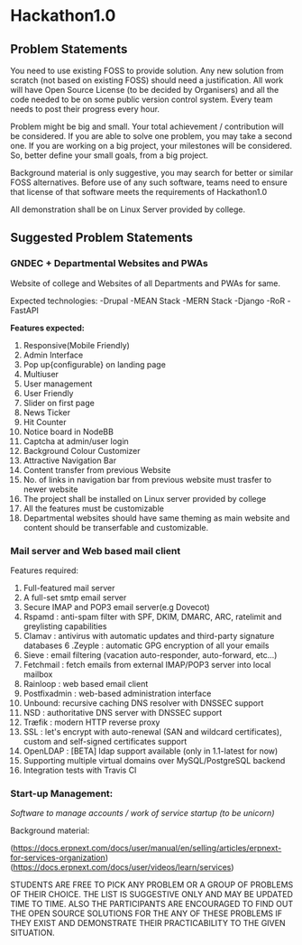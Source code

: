 # Hackathon1.0
## Problem Statements
 
You need to use existing FOSS to provide solution. Any new solution from scratch (not based on existing FOSS) should need a justification. All work will have Open Source License (to be decided by Organisers) and all the code needed to be on some public version control system. Every  team needs to post their progress every hour.

Problem might be big and small. Your total achievement / contribution will be considered. If you are able to solve one problem, you may take a second one. If you are working on a big project,  your milestones will be considered. So, better define your small goals, from a big project.

Background material is only suggestive, you may search for better or similar FOSS alternatives. Before use of any such software, teams need to ensure that license of that software meets the requirements of Hackathon1.0

All demonstration shall be on Linux Server provided by college.

## Suggested Problem Statements

### GNDEC + Departmental Websites and PWAs 

Website of college and Websites of all Departments and PWAs for same.

Expected technologies:
-Drupal
-MEAN Stack 
-MERN Stack
-Django
-RoR
-FastAPI

**Features expected:**
1. Responsive(Mobile Friendly)
2. Admin Interface
3. Pop up{configurable} on landing page
4. Multiuser
5. User management 
6. User Friendly
7. Slider on first page
8. News Ticker
9. Hit Counter
10. Notice board in NodeBB
11. Captcha at admin/user login
12. Background Colour Customizer
13. Attractive Navigation Bar
14. Content transfer from previous Website
15. No. of links in navigation bar from previous website must trasfer to newer website
16. The project shall be installed on Linux server provided by college
17. All the features must be customizable
18. Departmental websites should have same theming as main website and content should be transerfable and customizable.

### Mail server and Web based mail client 

Features required:
1. Full-featured mail server
2. A full-set smtp email server
3. Secure IMAP and POP3 email server(e.g Dovecot)
4. Rspamd : anti-spam filter with SPF, DKIM, DMARC, ARC, ratelimit and greylisting capabilities
5. Clamav : antivirus with automatic updates and third-party signature databases
6 .Zeyple : automatic GPG encryption of all your emails
7. Sieve : email filtering (vacation auto-responder, auto-forward, etc...)
8. Fetchmail : fetch emails from external IMAP/POP3 server into local mailbox
9. Rainloop : web based email client
10. Postfixadmin : web-based administration interface
11. Unbound: recursive caching DNS resolver with DNSSEC support
12. NSD : authoritative DNS server with DNSSEC support
13. Træfik : modern HTTP reverse proxy
14. SSL : let's encrypt with auto-renewal (SAN and wildcard certificates), custom and self-signed certificates support
15. OpenLDAP : [BETA] ldap support available (only in 1.1-latest for now)
16. Supporting multiple virtual domains over MySQL/PostgreSQL backend
17. Integration tests with Travis CI



### Start-up Management:
 
*Software to manage accounts / work of service startup (to be unicorn)*

Background material:

(https://docs.erpnext.com/docs/user/manual/en/selling/articles/erpnext-for-services-organization)
(https://docs.erpnext.com/docs/user/videos/learn/services)




STUDENTS ARE FREE TO PICK ANY PROBLEM OR A GROUP OF PROBLEMS OF THEIR CHOICE. THE LIST IS SUGGESTIVE ONLY AND MAY BE UPDATED TIME TO TIME. ALSO THE PARTICIPANTS ARE ENCOURAGED TO FIND OUT THE OPEN SOURCE SOLUTIONS FOR THE ANY OF THESE PROBLEMS IF THEY EXIST AND DEMONSTRATE THEIR PRACTICABILITY TO THE GIVEN SITUATION.
